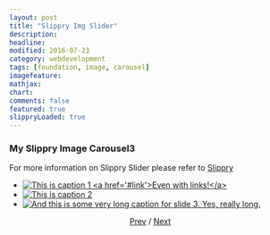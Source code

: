 ```yaml
---
layout: post
title: "Slippry Img Slider"
description: 
headline: 
modified: 2016-07-23
category: webdevelopment
tags: [foundation, image, carousel]
imagefeature: 
mathjax: 
chart: 
comments: false
featured: true
slippryLoaded: true
---
```


### My Slippry Image Carousel3


For more information on Slippry Slider please refer to [Slippry](http://slippry.com/)


<section class="demo_wrapper">
			<ul id="demo1">
				<li><a href="#slide1"><img src="{{ site.url }}/images/costume3.jpg" alt="This is caption 1 <a href='#link'>Even with links!</a>"></a></li>
				<li><a href="#slide2"><img src="{{ site.url }}/images/costume4.jpg" alt="This is caption 2"></a></li>
				<li><a href="#slide3"><img src="{{ site.url }}/images/costume5.jpg" alt="And this is some very long caption for slide 3. Yes, really long."></a></li>
			</ul>
<center>
	<a href="#glob" class='prev'>Prev</a> / <a href="#glob" class='next'>Next</a>
</center>
</section>